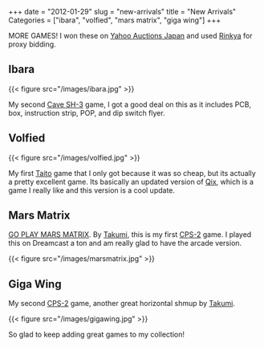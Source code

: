 +++
date = "2012-01-29"
slug = "new-arrivals"
title = "New Arrivals"
Categories = ["ibara", "volfied", "mars matrix", "giga wing"]
+++

MORE GAMES! I won these on [Yahoo Auctions Japan](http://category.auctions.yahoo.co.jp/list/%E3%82%B2%E3%83%BC%E3%83%A0%E5%9F%BA%E6%9D%BF-%E3%82%A2%E3%83%BC%E3%82%B1%E3%83%BC%E3%83%89%E3%82%B2%E3%83%BC%E3%83%A0-%E3%82%B2%E3%83%BC%E3%83%A0-%E3%81%8A%E3%82%82%E3%81%A1%E3%82%83-%E3%82%B2%E3%83%BC%E3%83%A0/2084047782/?fr=auc-prop&tab_ex=commerce&p=%E3%82%B2%E3%83%BC%E3%83%A0%E5%9F%BA%E6%9D%BF) and used [Rinkya](http://rinkya.com/) for proxy bidding.

## Ibara

{{< figure src="/images/ibara.jpg" >}}

My second [Cave SH-3](http://system16.com/hardware.php?id=868) game, I got a good deal on this as it includes PCB, box, instruction strip, POP, and dip switch flyer.

## Volfied

{{< figure src="/images/volfied.jpg" >}}

My first [Taito](http://system16.com/hardware.php?id=650) game that I only got because it was so cheap, but its actually a pretty excellent game. Its basically an updated version of [Qix](http://en.wikipedia.org/wiki/Qix), which is a game I really like and this version is a cool update.

## Mars Matrix

[GO PLAY MARS MATRIX](http://www.youtube.com/watch?v=rRhFYV4-pBQ). By [Takumi](http://en.wikipedia.org/wiki/Takumi_Corporation), this is my first [CPS-2](http://en.wikipedia.org/wiki/CP_System_II) game. I played this on Dreamcast a ton and am really glad to have the arcade version.

{{< figure src="/images/marsmatrix.jpg" >}}

## Giga Wing

My second [CPS-2](http://en.wikipedia.org/wiki/CP_System_II) game, another great horizontal shmup by [Takumi](http://en.wikipedia.org/wiki/Takumi_Corporation).

{{< figure src="/images/gigawing.jpg" >}}

So glad to keep adding great games to my collection!

